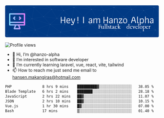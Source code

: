 ![Header](./github-header-image.png)

![Profile views](https://gpvc.arturio.dev/hanzo-alpha)

- 👋 Hi, I’m @hanzo-alpha
- 👀 I’m interested in software developer
- 🌱 I’m currently learning laravel, vue, react, vite, tailwind
- 📫 How to reach me just send me email to hansen.makangiras@hotmail.com 

<!---
hanzo-alpha/hanzo-alpha is a ✨ special ✨ repository because its `README.md` (this file) appears on your GitHub profile.
You can click the Preview link to take a look at your changes.
--->

<!--START_SECTION:waka-->

```text
PHP              8 hrs 9 mins    █████████▓░░░░░░░░░░░░░░░   38.05 %
Blade Template   6 hrs 2 mins    ███████░░░░░░░░░░░░░░░░░░   28.18 %
JavaScript       2 hrs 22 mins   ██▓░░░░░░░░░░░░░░░░░░░░░░   11.07 %
JSON             2 hrs 10 mins   ██▓░░░░░░░░░░░░░░░░░░░░░░   10.15 %
Vue.js           1 hr 30 mins    █▓░░░░░░░░░░░░░░░░░░░░░░░   07.00 %
Bash             17 mins         ▒░░░░░░░░░░░░░░░░░░░░░░░░   01.40 %
```

<!--END_SECTION:waka-->
